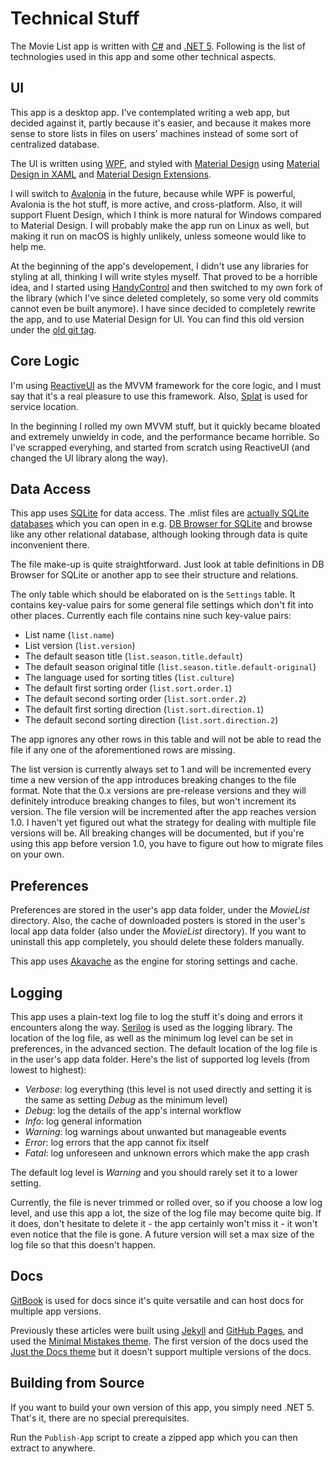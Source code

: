 # Technical Stuff

The Movie List app is written with [C\#](https://github.com/dotnet/csharplang) and [.NET 5](https://github.com/dotnet/runtime). Following is the list of technologies used in this app and some other technical aspects.

## UI

This app is a desktop app. I've contemplated writing a web app, but decided against it, partly because it's easier, and because it makes more sense to store lists in files on users' machines instead of some sort of centralized database.

The UI is written using [WPF](https://github.com/dotnet/wpf), and styled with [Material Design](https://material.io/design) using [Material Design in XAML](http://materialdesigninxaml.net/) and [Material Design Extensions](https://spiegelp.github.io/MaterialDesignExtensions).

I will switch to [Avalonia](https://avaloniaui.net) in the future, because while WPF is powerful, Avalonia is the hot stuff, is more active, and cross-platform. Also, it will support Fluent Design, which I think is more natural for Windows compared to Material Design. I will probably make the app run on Linux as well, but making it run on macOS is highly unlikely, unless someone would like to help me.

At the beginning of the app's developement, I didn't use any libraries for styling at all, thinking I will write styles myself. That proved to be a horrible idea, and I started using [HandyControl](https://github.com/HandyOrg/HandyControl) and then switched to my own fork of the library \(which I've since deleted completely, so some very old commits cannot even be built anymore\). I have since decided to completely rewrite the app, and to use Material Design for UI. You can find this old version under the [old git tag](https://github.com/TolikPylypchuk/MovieList/releases/tag/old).

## Core Logic

I'm using [ReactiveUI](https://www.reactiveui.net) as the MVVM framework for the core logic, and I must say that it's a real pleasure to use this framework. Also, [Splat](https://github.com/reactiveui/splat) is used for service location.

In the beginning I rolled my own MVVM stuff, but it quickly became bloated and extremely unwieldy in code, and the performance became horrible. So I've scrapped everyhing, and started from scratch using ReactiveUI \(and changed the UI library along the way\).

## Data Access

This app uses [SQLite](https://www.sqlite.org/index.html) for data access. The .mlist files are [actually SQLite databases](https://www.sqlite.org/appfileformat.html) which you can open in e.g. [DB Browser for SQLite](https://sqlitebrowser.org) and browse like any other relational database, although looking through data is quite inconvenient there.

The file make-up is quite straightforward. Just look at table definitions in DB Browser for SQLite or another app to see their structure and relations.

The only table which should be elaborated on is the `Settings` table. It contains key-value pairs for some general file settings which don't fit into other places. Currently each file contains nine such key-value pairs:

* List name \(`list.name`\)
* List version \(`list.version`\)
* The default season title \(`list.season.title.default`\)
* The default season original title \(`list.season.title.default-original`\)
* The language used for sorting titles \(`list.culture`\)
* The default first sorting order \(`list.sort.order.1`\)
* The default second sorting order \(`list.sort.order.2`\)
* The default first sorting direction \(`list.sort.direction.1`\)
* The default second sorting direction \(`list.sort.direction.2`\)

The app ignores any other rows in this table and will not be able to read the file if any one of the aforementioned rows are missing.

The list version is currently always set to 1 and will be incremented every time a new version of the app introduces breaking changes to the file format. Note that the 0.x versions are pre-release versions and they will definitely introduce breaking changes to files, but won't increment its version. The file version will be incremented after the app reaches version 1.0. I haven't yet figured out what the strategy for dealing with multiple file versions will be. All breaking changes will be documented, but if you're using this app before version 1.0, you have to figure out how to migrate files on your own.

## Preferences

Preferences are stored in the user's app data folder, under the _MovieList_ directory. Also, the cache of downloaded posters is stored in the user's local app data folder \(also under the _MovieList_ directory\). If you want to uninstall this app completely, you should delete these folders manually.

This app uses [Akavache](https://github.com/reactiveui/Akavache) as the engine for storing settings and cache.

## Logging

This app uses a plain-text log file to log the stuff it's doing and errors it encounters along the way. [Serilog](https://serilog.net) is used as the logging library. The location of the log file, as well as the minimum log level can be set in preferences, in the advanced section. The default location of the log file is in the user's app data folder. Here's the list of supported log levels \(from lowest to highest\):

* _Verbose_: log everything \(this level is not used directly and setting it is the same as setting _Debug_ as the minimum level\)
* _Debug_: log the details of the app's internal workflow
* _Info_: log general information
* _Warning_: log warnings about unwanted but manageable events
* _Error_: log errors that the app cannot fix itself
* _Fatal_: log unforeseen and unknown errors which make the app crash

The default log level is _Warning_ and you should rarely set it to a lower setting.

Currently, the file is never trimmed or rolled over, so if you choose a low log level, and use this app a lot, the size of the log file may become quite big. If it does, don't hesitate to delete it - the app certainly won't miss it - it won't even notice that the file is gone. A future version will set a max size of the log file so that this doesn't happen.

## Docs

[GitBook](https://www.gitbook.com) is used for docs since it's quite versatile and can host docs for multiple app versions.

Previously these articles were built using [Jekyll](https://jekyllrb.com) and [GitHub Pages](https://pages.github.com), and used the [Minimal Mistakes theme](https://mmistakes.github.io/minimal-mistakes). The first version of the docs used the [Just the Docs theme](https://pmarsceill.github.io/just-the-docs) but it doesn't support multiple versions of the docs.

## Building from Source

If you want to build your own version of this app, you simply need .NET 5. That's it, there are no special prerequisites.

Run the `Publish-App` script to create a zipped app which you can then extract to anywhere.

